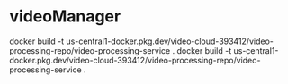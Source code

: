 # videoManager

docker build -t us-central1-docker.pkg.dev/video-cloud-393412/video-processing-repo/video-processing-service .
docker build -t us-central1-docker.pkg.dev/video-cloud-393412/video-processing-repo/video-processing-service .

